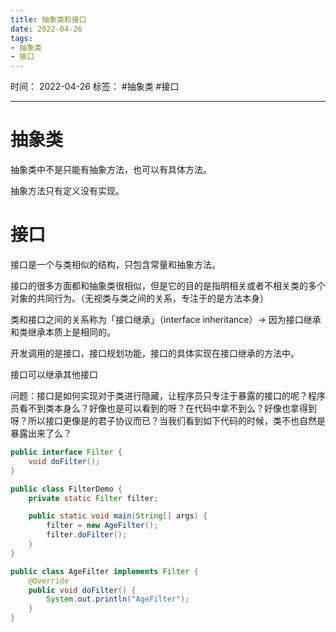 ```yaml
---
title: 抽象类和接口
date: 2022-04-26
tags: 
- 抽象类 
- 接口 
---
```


时间： 2022-04-26
标签： #抽象类 #接口 

---

# 抽象类

抽象类中不是只能有抽象方法，也可以有具体方法。

抽象方法只有定义没有实现。

# 接口

接口是一个与类相似的结构，只包含常量和抽象方法。



接口的很多方面都和抽象类很相似，但是它的目的是指明相关或者不相关类的多个对象的共同行为。（无视类与类之间的关系，专注于的是方法本身）



类和接口之间的关系称为「接口继承」（interface inheritance）-> 因为接口继承和类继承本质上是相同的。



开发调用的是接口，接口规划功能，接口的具体实现在接口继承的方法中。



接口可以继承其他接口



问题：接口是如何实现对于类进行隐藏，让程序员只专注于暴露的接口的呢？程序员看不到类本身么？好像也是可以看到的呀？在代码中拿不到么？好像也拿得到呀？所以接口更像是的君子协议而已？当我们看到如下代码的时候，类不也自然是暴露出来了么？

```java
public interface Filter {
    void doFilter();
}

public class FilterDemo {
    private static Filter filter;

    public static void main(String[] args) {
        filter = new AgeFilter();
        filter.doFilter();
    }
}

public class AgeFilter implements Filter {
    @Override
    public void doFilter() {
        System.out.println("AgeFilter");
    }
}
```





